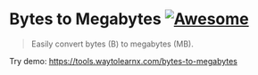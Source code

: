 # Bytes to Megabytes [![Awesome](https://cdn.rawgit.com/sindresorhus/awesome/d7305f38d29fed78fa85652e3a63e154dd8e8829/media/badge.svg)](https://github.com/sindresorhus/awesome)

>Easily convert bytes (B) to megabytes (MB).

Try demo: https://tools.waytolearnx.com/bytes-to-megabytes

